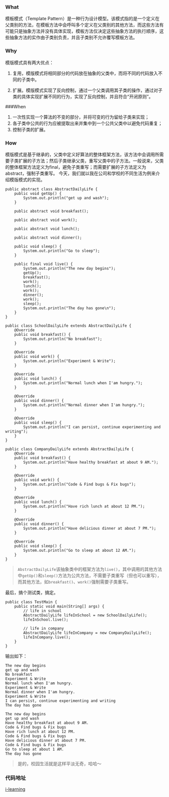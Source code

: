 ### What
模板模式（Template Pattern）是一种行为设计模型。该模式指的是一个定义在父类别的方法，在模板方法中会呼叫多个定义在父类别的其他方法，而这些方法有可能只是抽象方法并没有具体实现，模板方法仅决定这些抽象方法的执行顺序，这些抽象方法的实作由子类别负责，并且子类别不允许覆写模板方法。

### Why
模版模式具有两大优点：
1. 复用，模版模式将相同部分的代码放在抽象的父类中，而将不同的代码放入不同的子类中。

2. 扩展。模版模式实现了反向控制，通过一个父类调用其子类的操作，通过对子类的具体实现扩展不同的行为，实现了反向控制，并且符合“开闭原则”。

###When
1. 一次性实现一个算法的不变的部分，并将可变的行为留给子类来实现；
2. 各子类中公共的行为应被提取出来并集中到一个公共父类中以避免代码重复；
3. 控制子类的扩展。

### How
模版模式是基于继承的，父类中定义好算法的整体框架方法，该方法中会调用所需要子类扩展的子方法；然后子类继承父类，重写父类中的子方法。一般说来，父类的整体框架方法定义为final，避免子类重写；而需要扩展的子方法定义为abstract，强制子类重写。
今天，我们就以我在公司和学校的不同生活为例来介绍模版模式的实现。
```
public abstract class AbstractDailyLife {
    public void getUp() {
        System.out.println("get up and wash");
    }

    public abstract void breakfast();

    public abstract void work();

    public abstract void lunch();

    public abstract void dinner();

    public void sleep() {
        System.out.println("Go to sleep");
    }

    public final void live() {
        System.out.println("The new day begins");
        getUp();
        breakfast();
        work();
        lunch();
        work();
        dinner();
        work();
        sleep();
        System.out.println("The day has gone\n");
    }
}

public class SchoolDailyLife extends AbstractDailyLife {
    @Override
    public void breakfast() {
        System.out.println("No breakfast");
    }

    @Override
    public void work() {
        System.out.println("Experiment & Write");
    }

    @Override
    public void lunch() {
        System.out.println("Normal lunch when I'am hungry.");
    }

    @Override
    public void dinner() {
        System.out.println("Normal dinner when I'am hungry.");
    }

    @Override
    public void sleep() {
        System.out.println("I can persist, continue experimenting and writing");
    }
}

public class CompanyDailyLife extends AbstractDailyLife {
    @Override
    public void breakfast() {
        System.out.println("Have healthy breakfast at about 9 AM.");
    }

    @Override
    public void work() {
        System.out.println("Code & Find bugs & Fix bugs");
    }

    @Override
    public void lunch() {
        System.out.println("Have rich lunch at about 12 PM.");
    }

    @Override
    public void dinner() {
        System.out.println("Have delicious dinner at about 7 PM.");
    }

    @Override
    public void sleep() {
        System.out.println("Go to sleep at about 12 AM.");
    }
}
```
> `AbstractDailyLife`该抽象类中的框架方法为`live()`，其中调用的其他方法中`getUp()`和`sleep()`方法为公共方法，不需要子类重写（但也可以重写），而其他方法，如`breakfast()`、`work()`强制需要子类重写。

最后，搞个测试类，搞定。
```
public class TestMain {
    public static void main(String[] args) {
        // life in school
        AbstractDailyLife lifeInSchool = new SchoolDailyLife();
        lifeInSchool.live();

        // life in company
        AbstractDailyLife lifeInCompany = new CompanyDailyLife();
        lifeInCompany.live();
    }
}
```
输出如下：
```
The new day begins
get up and wash
No breakfast
Experiment & Write
Normal lunch when I'am hungry.
Experiment & Write
Normal dinner when I'am hungry.
Experiment & Write
I can persist, continue experimenting and writing
The day has gone

The new day begins
get up and wash
Have healthy breakfast at about 9 AM.
Code & Find bugs & Fix bugs
Have rich lunch at about 12 PM.
Code & Find bugs & Fix bugs
Have delicious dinner at about 7 PM.
Code & Find bugs & Fix bugs
Go to sleep at about 1 AM.
The day has gone
```
> 是的，校园生活就是这样平淡无奇，哈哈～

### 代码地址
[i-learning](https://github.com/FudanYuan2019/i-learning/tree/master/i-design-pattern/src/main/java/template)
